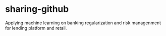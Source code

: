 # sharing-github
Applying machine learning on banking regularization and risk managenment for lending platform and retail.
